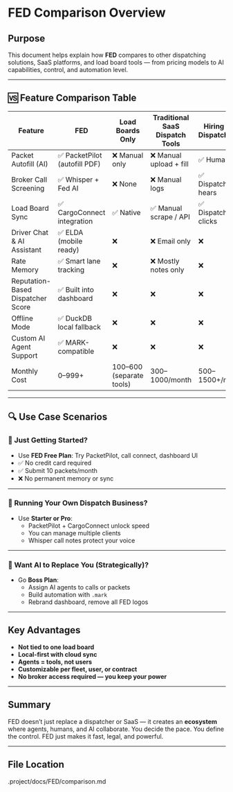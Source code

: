 # FED Comparison Overview

## Purpose

This document helps explain how **FED** compares to other dispatching solutions, SaaS platforms, and load board tools — from pricing models to AI capabilities, control, and automation level.

---

## 🆚 Feature Comparison Table

| Feature                            | FED                          | Load Boards Only           | Traditional SaaS Dispatch Tools | Hiring a Dispatcher |
|------------------------------------|-------------------------------|-----------------------------|----------------------------------|----------------------|
| Packet Autofill (AI)              | ✅ PacketPilot (autofill PDF) | ❌ Manual only              | ❌ Manual upload + fill          | ✅ Human             |
| Broker Call Screening             | ✅ Whisper + Fed AI           | ❌ None                     | ❌ Manual logs                   | ✅ Dispatcher hears  |
| Load Board Sync                   | ✅ CargoConnect integration   | ✅ Native                   | ✅ Manual scrape / API           | ✅ Dispatcher clicks |
| Driver Chat & AI Assistant        | ✅ ELDA (mobile ready)        | ❌                          | ❌ Email only                    | ❌                   |
| Rate Memory                       | ✅ Smart lane tracking        | ❌                          | ❌ Mostly notes only             | ❌                   |
| Reputation-Based Dispatcher Score | ✅ Built into dashboard       | ❌                          | ❌                              | ❌                   |
| Offline Mode                      | ✅ DuckDB local fallback      | ❌                          | ❌                              | ❌                   |
| Custom AI Agent Support           | ✅ MARK-compatible            | ❌                          | ❌                              | ❌                   |
| Monthly Cost                      | $0–$999+                      | $100–$600 (separate tools) | $300–$1000/month                | $500–$1500+/mo       |

---

## 🔍 Use Case Scenarios

### 🧪 Just Getting Started?
- Use **FED Free Plan**: Try PacketPilot, call connect, dashboard UI
- ✅ No credit card required  
- ✅ Submit 10 packets/month  
- ❌ No permanent memory or sync

---

### 🚀 Running Your Own Dispatch Business?
- Use **Starter or Pro**:
  - PacketPilot + CargoConnect unlock speed
  - You can manage multiple clients
  - Whisper call notes protect your voice

---

### 🧠 Want AI to Replace You (Strategically)?
- Go **Boss Plan**:
  - Assign AI agents to calls or packets
  - Build automation with `.mark`
  - Rebrand dashboard, remove all FED logos

---

## Key Advantages

- **Not tied to one load board**  
- **Local-first with cloud sync**  
- **Agents = tools, not users**  
- **Customizable per fleet, user, or contract**  
- **No broker access required — you keep your power**  

---

## Summary

FED doesn’t just replace a dispatcher or SaaS — it creates an **ecosystem** where agents, humans, and AI collaborate. You decide the pace. You define the control. FED just makes it fast, legal, and powerful.

---

## File Location
.project/docs/FED/comparison.md
